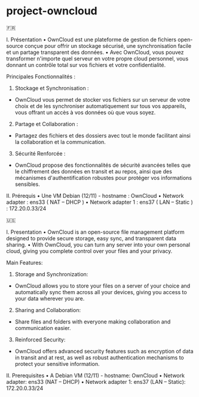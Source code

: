 # project-owncloud

🇫🇷

I.	Présentation
•	OwnCloud est une plateforme de gestion de fichiers open-source conçue pour offrir un stockage sécurisé, une synchronisation facile et un partage transparent des données. 
•	Avec OwnCloud, vous pouvez transformer n'importe quel serveur en votre propre cloud personnel, vous donnant un contrôle total sur vos fichiers et votre confidentialité.

Principales Fonctionnalités :
1.	Stockage et Synchronisation : 
-	OwnCloud vous permet de stocker vos fichiers sur un serveur de votre choix et de les synchroniser automatiquement sur tous vos appareils, vous offrant un accès à vos données où que vous soyez.
2.	Partage et Collaboration : 
-	Partagez des fichiers et des dossiers avec tout le monde facilitant ainsi la collaboration et la communication.
3.	Sécurité Renforcée : 
-	OwnCloud propose des fonctionnalités de sécurité avancées telles que le chiffrement des données en transit et au repos, ainsi que des mécanismes d'authentification robustes pour protéger vos informations sensibles.

II.	Prérequis 
•	Une VM Debian (12/11) - hostname : OwnCloud
•	Network adapter : ens33 ( NAT – DHCP ) 
•	Network adapter 1 : ens37 ( LAN – Static ) : 172.20.0.33/24

🇺🇸

I. Presentation
• OwnCloud is an open-source file management platform designed to provide secure storage, easy sync, and transparent data sharing.
• With OwnCloud, you can turn any server into your own personal cloud, giving you complete control over your files and your privacy.

Main Features:
1. Storage and Synchronization:
- OwnCloud allows you to store your files on a server of your choice and automatically sync them across all your devices, giving you access to your data wherever you are.
2. Sharing and Collaboration:
- Share files and folders with everyone making collaboration and communication easier.
3. Reinforced Security:
- OwnCloud offers advanced security features such as encryption of data in transit and at rest, as well as robust authentication mechanisms to protect your sensitive information.

II. Prerequisites
• A Debian VM (12/11) - hostname: OwnCloud
• Network adapter: ens33 (NAT – DHCP)
• Network adapter 1: ens37 (LAN – Static): 172.20.0.33/24


